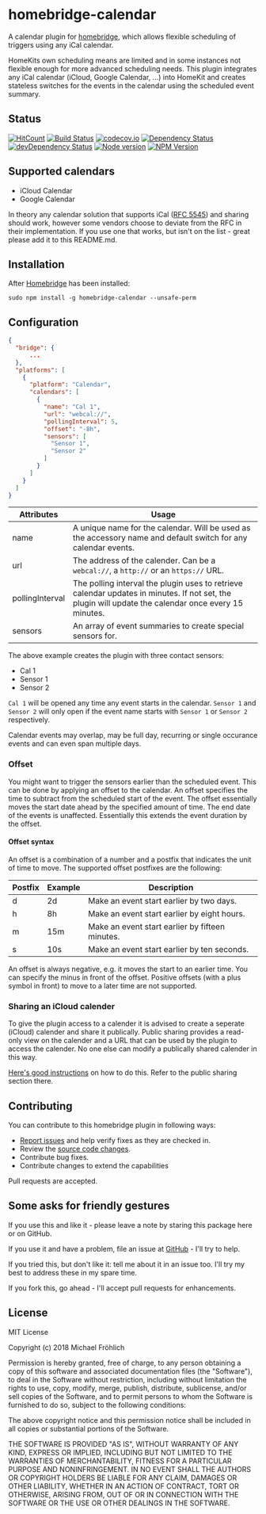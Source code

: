 # homebridge-calendar

A calendar plugin for [homebridge](https://github.com/nfarina/homebridge), which allows flexible scheduling of triggers using any iCal calendar.

HomeKits own scheduling means are limited and in some instances not flexible enough for more advanced scheduling needs. This plugin integrates any iCal calendar (iCloud, Google Calendar, ...) into HomeKit and creates stateless switches for the events in the calendar using the scheduled event summary.

## Status

[![HitCount](http://hits.dwyl.io/grover/homebridge-calendar.svg)](https://github.com/grover/homebridge-calendar)
[![Build Status](https://travis-ci.org/grover/homebridge-calendar.png?branch=master)](https://travis-ci.org/grover/homebridge-calendar)
[![codecov.io](https://img.shields.io/codecov/c/github/grover/homebridge-calendar/master.svg?style=flat-square)](http://codecov.io/github/grover/homebridge-calendar?branch=master)
[![Dependency Status](https://img.shields.io/david/grover/homebridge-calendar.svg?style=flat-square)](https://david-dm.org/grover/homebridge-calendar)
[![devDependency Status](https://img.shields.io/david/dev/grover/homebridge-calendar.svg?style=flat-square)](https://david-dm.org/grover/homebridge-calendar#info=devDependencies)
[![Node version](https://img.shields.io/node/v/homebridge-calendar.svg?style=flat)](http://nodejs.org/download/)
[![NPM Version](https://badge.fury.io/js/homebridge-calendar.svg?style=flat)](https://npmjs.org/package/homebridge-calendar)

## Supported calendars

- iCloud Calendar
- Google Calendar

In theory any calendar solution that supports iCal ([RFC 5545](https://tools.ietf.org/html/rfc5545)) and sharing should work, however some vendors choose to deviate from the RFC in their implementation. If you use one that works, but isn't on the list - great please add it to this README.md.

## Installation

After [Homebridge](https://github.com/nfarina/homebridge) has been installed:

 ```sudo npm install -g homebridge-calendar --unsafe-perm```

## Configuration

```json
{
  "bridge": {
      ...
  },
  "platforms": [
    {
      "platform": "Calendar",
      "calendars": [
        {
          "name": "Cal 1",
          "url": "webcal://",
          "pollingInterval": 5,
          "offset": "-8h",
          "sensors": [
            "Sensor 1",
            "Sensor 2"
          ]
        }
      ]
    }
  ]
}
```

| Attributes | Usage |
|------------|-------|
| name | A unique name for the calendar. Will be used as the accessory name and default switch for any calendar events. |
| url | The address of the calender. Can be a `webcal://`, a `http://` or an `https://` URL. |
| pollingInterval | The polling interval the plugin uses to retrieve calendar updates in minutes. If not set, the plugin will update the calendar once every 15 minutes. |
| sensors | An array of event summaries to create special sensors for. |

The above example creates the plugin with three contact sensors:

- Cal 1
- Sensor 1
- Sensor 2

`Cal 1` will be opened any time any event starts in the calendar. `Sensor 1` and `Sensor 2` will only open if the event name starts with `Sensor 1` or `Sensor 2` respectively.

Calendar events may overlap, may be full day, recurring or single occurance events and can even span multiple days.

### Offset

You might want to trigger the sensors earlier than the scheduled event. This can be done by applying an offset to the calendar. An offset specifies the time to subtract from the scheduled start of the event. The offset essentially moves the start date ahead by the specified amount of time. The end date of the events is unaffected. Essentially this extends the event duration by the offset.

#### Offset syntax

An offset is a combination of a number and a postfix that indicates the unit of time to move. The supported offset postfixes are the following:

| Postfix | Example | Description |
|---------|---------|-------------|
| d       | 2d      | Make an event start earlier by two days. |
| h       | 8h      | Make an event start earlier by eight hours. |
| m       | 15m     | Make an event start earlier by fifteen minutes. |
| s       | 10s     | Make an event start earlier by ten seconds. |

An offset is always negative, e.g. it moves the start to an earlier time. You can specify the minus in front of the offset. Positive offsets (with a plus symbol in front) to move to a later time are not supported.

### Sharing an iCloud calender

To give the plugin access to a calender it is advised to create a seperate (iCloud) calender and share it publically. Public sharing provides a read-only view on the calender and a URL that can be used by the plugin to access the calender. No one else can modify a publically shared calender in this way.

[Here's good instructions](http://www.idownloadblog.com/2016/02/14/how-to-share-calendars-iphone-ipad-mac-iclod/) on how to do this. Refer to the public sharing section there.

## Contributing

You can contribute to this homebridge plugin in following ways:

- [Report issues](https://github.com/grover/homebridge-calendar/issues) and help verify fixes as they are checked in.
- Review the [source code changes](https://github.com/grover/homebridge-calendar/pulls).
- Contribute bug fixes.
- Contribute changes to extend the capabilities

Pull requests are accepted.

## Some asks for friendly gestures

If you use this and like it - please leave a note by staring this package here or on GitHub.

If you use it and have a
problem, file an issue at [GitHub](https://github.com/grover/homebridge-calendar/issues) - I'll try
to help.

If you tried this, but don't like it: tell me about it in an issue too. I'll try my best
to address these in my spare time.

If you fork this, go ahead - I'll accept pull requests for enhancements.

## License

MIT License

Copyright (c) 2018 Michael Fröhlich

Permission is hereby granted, free of charge, to any person obtaining a copy
of this software and associated documentation files (the "Software"), to deal
in the Software without restriction, including without limitation the rights
to use, copy, modify, merge, publish, distribute, sublicense, and/or sell
copies of the Software, and to permit persons to whom the Software is
furnished to do so, subject to the following conditions:

The above copyright notice and this permission notice shall be included in all
copies or substantial portions of the Software.

THE SOFTWARE IS PROVIDED "AS IS", WITHOUT WARRANTY OF ANY KIND, EXPRESS OR
IMPLIED, INCLUDING BUT NOT LIMITED TO THE WARRANTIES OF MERCHANTABILITY,
FITNESS FOR A PARTICULAR PURPOSE AND NONINFRINGEMENT. IN NO EVENT SHALL THE
AUTHORS OR COPYRIGHT HOLDERS BE LIABLE FOR ANY CLAIM, DAMAGES OR OTHER
LIABILITY, WHETHER IN AN ACTION OF CONTRACT, TORT OR OTHERWISE, ARISING FROM,
OUT OF OR IN CONNECTION WITH THE SOFTWARE OR THE USE OR OTHER DEALINGS IN THE
SOFTWARE.
